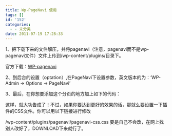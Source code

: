 ```yaml
---
title: Wp-PageNavi 使用
tags: []
id: '152'
categories:
  - - 未分类
date: 2011-07-19 17:28:33
---
```


1、把下载下来的文件解压，并将pagenavi（注意，pagenavi而不是wp-pagenavi文件）文件上传到/wp-content/plugins/目录下。

官方下载：[WP-pagenavi](http://wordpress.org/extend/plugins/wp-pagenavi/)

2、到后台的设置（optation）,在PageNavi下设置参数，英文版本的为：‘WP-Admin -> Options -> PageNavi’

3、最后，在你想要添加这个分页的地方加上如下的代码：

<?php if(function\_exists(‘wp\_pagenavi’)) { wp\_pagenavi(); } ?>

这样，就大功告成了！不过，如果你要达到更好的效果的话，那就么要设置一下插件的CSS文件。你可以用以下链接进行修改

/wp-content/plugins/pagenavi/pagenavi-css.css
要是自己不会改，在网上找别人改好了，DOWNLOAD下来就行了。